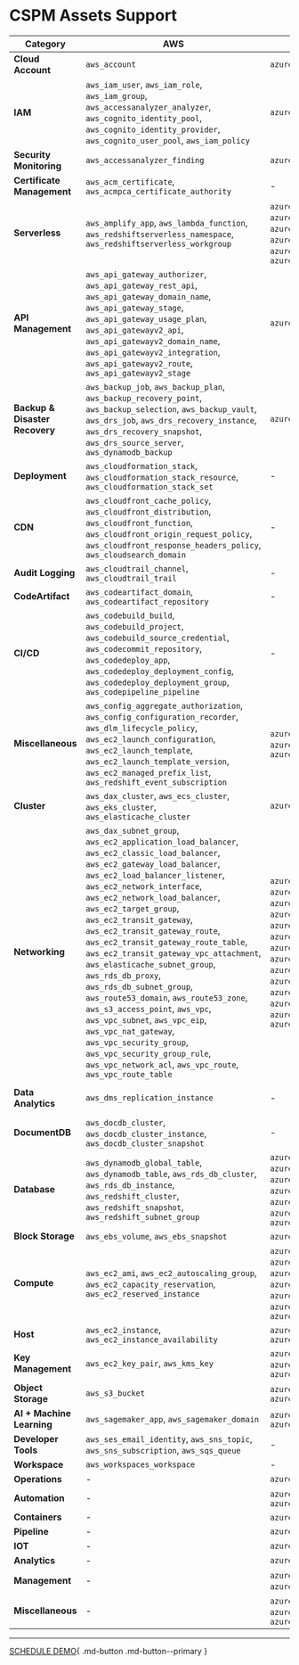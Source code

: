 <style>
    .md-typeset__scrollwrap{
        width: 140%;
    }
</style>

# CSPM Assets Support

| **Category** | **AWS** | **Azure** | **GCP** |
|--------------|---------|-----------|---------|
| **Cloud Account** | `aws_account` | `azure_subscription` | `gcp_project` |
| **IAM** | `aws_iam_user`, `aws_iam_role`, `aws_iam_group`, `aws_accessanalyzer_analyzer`, `aws_cognito_identity_pool`, `aws_cognito_identity_provider`, `aws_cognito_user_pool`, `aws_iam_policy` | `azure_role_assignment` | `gcp_iam_policy`, `gcp_iam_role`, `gcp_service_account`, `gcp_secret_manager_secret`, `gcp_service_account_key` |
| **Security Monitoring** | `aws_accessanalyzer_finding` | `azure_log_alert` | - |
| **Certificate Management** | `aws_acm_certificate`, `aws_acmpca_certificate_authority` | - | - |
| **Serverless** | `aws_amplify_app`, `aws_lambda_function`, `aws_redshiftserverless_namespace`, `aws_redshiftserverless_workgroup` | `azure_app_configuration`, `azure_app_service_environment`, `azure_app_service_function_app`, `azure_app_service_plan`, `azure_app_service_web_app`, `azure_app_service_web_app_slot` | - |
| **API Management** | `aws_api_gateway_authorizer`, `aws_api_gateway_rest_api`, `aws_api_gateway_domain_name`, `aws_api_gateway_stage`, `aws_api_gateway_usage_plan`, `aws_api_gatewayv2_api`, `aws_api_gatewayv2_domain_name`, `aws_api_gatewayv2_integration`, `aws_api_gatewayv2_route`, `aws_api_gatewayv2_stage` | `azure_api_management` | `gcp_apikeys_key` |
| **Backup & Disaster Recovery** | `aws_backup_job`, `aws_backup_plan`, `aws_backup_recovery_point`, `aws_backup_selection`, `aws_backup_vault`, `aws_drs_job`, `aws_drs_recovery_instance`, `aws_drs_recovery_snapshot`, `aws_drs_source_server`, `aws_dynamodb_backup` | `azure_recovery_services_vault` | - |
| **Deployment** | `aws_cloudformation_stack`, `aws_cloudformation_stack_resource`, `aws_cloudformation_stack_set` | - | - |
| **CDN** | `aws_cloudfront_cache_policy`, `aws_cloudfront_distribution`, `aws_cloudfront_function`, `aws_cloudfront_origin_request_policy`, `aws_cloudfront_response_headers_policy`, `aws_cloudsearch_domain` | - | - |
| **Audit Logging** | `aws_cloudtrail_channel`, `aws_cloudtrail_trail` | - | `gcp_logging_bucket`, `gcp_logging_sink` |
| **CodeArtifact** | `aws_codeartifact_domain`, `aws_codeartifact_repository` | - | - |
| **CI/CD** | `aws_codebuild_build`, `aws_codebuild_project`, `aws_codebuild_source_credential`, `aws_codecommit_repository`, `aws_codedeploy_app`, `aws_codedeploy_deployment_config`, `aws_codedeploy_deployment_group`, `aws_codepipeline_pipeline` | - | - |
| **Miscellaneous** | `aws_config_aggregate_authorization`, `aws_config_configuration_recorder`, `aws_dlm_lifecycle_policy`, `aws_ec2_launch_configuration`, `aws_ec2_launch_template`, `aws_ec2_launch_template_version`, `aws_ec2_managed_prefix_list`, `aws_redshift_event_subscription` | `azure_search_service`, `azure_servicebus_namespace`, `azure_spring_cloud_service`, `azure_stream_analytics_job` | - |
| **Cluster** | `aws_dax_cluster`, `aws_ecs_cluster`, `aws_eks_cluster`, `aws_elasticache_cluster` | `azure_kubernetes_cluster` | `gcp_kubernetes_cluster` |
| **Networking** | `aws_dax_subnet_group`, `aws_ec2_application_load_balancer`, `aws_ec2_classic_load_balancer`, `aws_ec2_gateway_load_balancer`, `aws_ec2_load_balancer_listener`, `aws_ec2_network_interface`, `aws_ec2_network_load_balancer`, `aws_ec2_target_group`, `aws_ec2_transit_gateway`, `aws_ec2_transit_gateway_route`, `aws_ec2_transit_gateway_route_table`, `aws_ec2_transit_gateway_vpc_attachment`, `aws_elasticache_subnet_group`, `aws_rds_db_proxy`, `aws_rds_db_subnet_group`, `aws_route53_domain`, `aws_route53_zone`, `aws_s3_access_point`, `aws_vpc`, `aws_vpc_subnet`, `aws_vpc_eip`, `aws_vpc_nat_gateway`, `aws_vpc_security_group`, `aws_vpc_security_group_rule`, `aws_vpc_network_acl`, `aws_vpc_route`, `aws_vpc_route_table` | `azure_network_interface`, `azure_virtual_network`, `azure_subnet`, `azure_public_ip`, `azure_network_security_group`, `azure_application_security_group`, `azure_lb`, `azure_route_table`, `azure_application_gateway`, `azure_dns_zone`, `azure_eventgrid_domain`, `azure_eventgrid_topic`, `azure_eventhub_namespace`, `azure_express_route_circuit`, `azure_firewall`, `azure_firewall_policy`, `azure_lb_nat_rule`, `azure_lb_outbound_rule`, `azure_lb_probe`, `azure_lb_rule`, `azure_nat_gateway`, `azure_network_watcher`, `azure_private_dns_zone`, `azure_signalr_service`, `azure_virtual_network_gateway` | `gcp_compute_firewall`, `gcp_compute_forwarding_rule`, `gcp_compute_global_address`, `gcp_compute_snapshot`, `gcp_compute_network`, `gcp_compute_subnetwork` |
| **Data Analytics** | `aws_dms_replication_instance` | - | `gcp_pubsub_snapshot`, `gcp_pubsub_subscription`, `gcp_pubsub_topic` |
| **DocumentDB** | `aws_docdb_cluster`, `aws_docdb_cluster_instance`, `aws_docdb_cluster_snapshot` | - | - |
| **Database** | `aws_dynamodb_global_table`, `aws_dynamodb_table`, `aws_rds_db_cluster`, `aws_rds_db_instance`, `aws_redshift_cluster`, `aws_redshift_snapshot`, `aws_redshift_subnet_group` | `azure_redis_cache`, `azure_sql_database`, `azure_sql_server`, `azure_mssql_elasticpool`, `azure_mssql_managed_instance`, `azure_mysql_flexible_server`, `azure_mysql_server`, `azure_postgresql_flexible_server`, `azure_postgresql_server`, `azure_storage_account`, `azure_storage_table` | `gcp_bigquery_dataset`, `gcp_bigtable_instance`, `gcp_sql_backup`, `gcp_sql_database`, `gcp_sql_database_instance` |
| **Block Storage** | `aws_ebs_volume`, `aws_ebs_snapshot` | `azure_compute_disk`, `azure_hpc_cache` | `gcp_compute_disk` |
| **Compute** | `aws_ec2_ami`, `aws_ec2_autoscaling_group`, `aws_ec2_capacity_reservation`, `aws_ec2_reserved_instance` | `azure_batch_account`, `azure_cognitive_account`, `azure_compute_availability_set`, `azure_compute_disk_access`, `azure_compute_disk_encryption_set`, `azure_compute_snapshot`, `azure_compute_ssh_key`, `azure_compute_virtual_machine_scale_set`, `azure_compute_virtual_machine_scale_set_vm` | `gcp_compute_address`, `gcp_compute_autoscaler`, `gcp_compute_instance_group`, `gcp_compute_instance_template`, `gcp_compute_node_group`, `gcp_compute_node_template`, `gcp_compute_target_pool` |
| **Host** | `aws_ec2_instance`, `aws_ec2_instance_availability` | `azure_compute_virtual_machine`, `azure_bastion_host` | `gcp_compute_instance` |
| **Key Management** | `aws_ec2_key_pair`, `aws_kms_key` | `azure_key_vault`, `azure_key_vault_key`, `azure_key_vault_key_version`, `azure_key_vault_managed_hardware_security_module` | - |
| **Object Storage** | `aws_s3_bucket` | `azure_storage_container`, `azure_storage_blob_service` | `gcp_storage_bucket` |
| **AI + Machine Learning** | `aws_sagemaker_app`, `aws_sagemaker_domain` | `azure_databricks_workspace`, `azure_machine_learning_workspace` | `gcp_vertex_ai_model`, `gcp_vertex_ai_endpoint` |
| **Developer Tools** | `aws_ses_email_identity`, `aws_sns_topic`, `aws_sns_subscription`, `aws_sqs_queue` | - | - |
| **Workspace** | `aws_workspaces_workspace` | - | - |
| **Operations** | - | `azure_application_insight` | - |
| **Automation** | - | `azure_automation_account`, `azure_automation_variable` | - |
| **Containers** | - | `azure_container_group`, `azure_container_registry` | `gcp_artifact_registry_repository` |
| **Pipeline** | - | `azure_data_factory_pipeline` | - |
| **IOT** | - | `azure_iothub` | - |
| **Analytics** | - | `azure_kusto_cluster` | - |
| **Management** | - | `azure_maintenance_configuration`, `azure_management_lock`, `azure_tenant` | - |
| **Miscellaneous** | - | `azure_search_service`, `azure_servicebus_namespace`, `azure_spring_cloud_service`, `azure_stream_analytics` | - |


- - -
[SCHEDULE DEMO](https://www.accuknox.com/contact-us){ .md-button .md-button--primary }